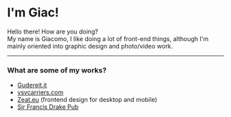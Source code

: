 <h1>
    I'm Giac!
</h1>
<p>
    Hello there! How are you doing?<br />
    My name is Giacomo, I like doing a lot of front-end things, although I'm mainly oriented into graphic design and photo/video work.
</p>
<hr />
<h3>What are some of my works?</h3>
<ul>
    <li>
        <a href="https://www.gudereit.it/" target="_blank">Gudereit.it</a>
    </li>
    <li>
        <a href="https://www.vsvcarriers.com/" target="_blank">vsvcarriers.com</a>
    </li>
    <li>
        <a href="https://www.zeat.eu/" target="_blank">Zeat.eu</a> (frontend design for desktop and mobile)
    </li>
    <li>
        <a href="https://www.sirfrancisdrakepub.com/" target="_blank">Sir Francis Drake Pub</a>
    </li>
</ul>

